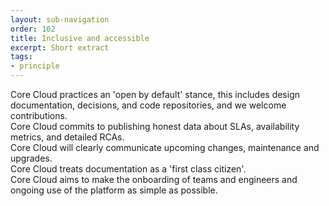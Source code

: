 ```yaml
---
layout: sub-navigation
order: 102
title: Inclusive and accessible
excerpt: Short extract
tags:
- principle
---
```

Core Cloud practices an 'open by default' stance, this includes design documentation, decisions, and code repositories, and we welcome contributions.\
Core Cloud commits to publishing honest data about SLAs, availability metrics, and detailed RCAs.\
Core Cloud will clearly communicate upcoming changes, maintenance and upgrades.\
Core Cloud treats documentation as a 'first class citizen'.\
Core Cloud aims to make the onboarding of teams and engineers and ongoing use of the platform as simple as possible.
